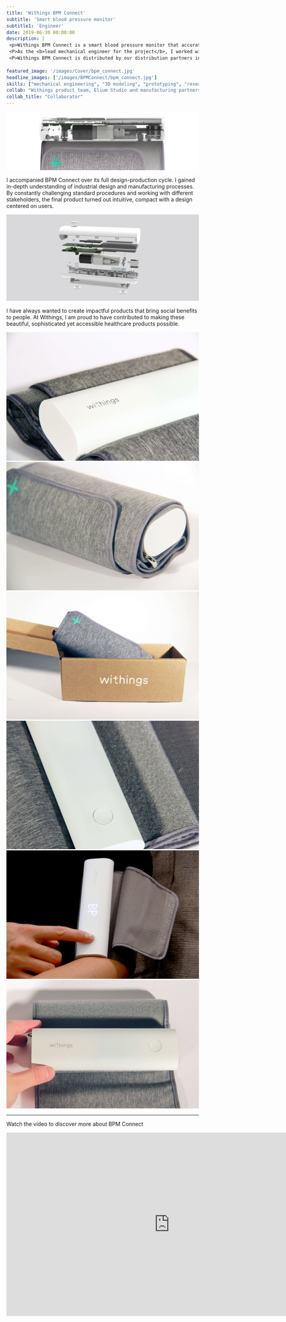 ```yaml
---
title: 'Withings BPM Connect'
subtitle: 'Smart blood pressure monitor'
subtitle1: 'Engineer'
date: 2019-06-30 00:00:00
description: |
 <p>Withings BPM Connect is a smart blood pressure monitor that accurately captures systolic and diastolic blood pressure plus heart rate. The compact and intuitive design of BPM Connect makes it easy to monitor blood pressure both at home and on the way.</p>
 <P>As the <b>lead mechanical engineer for the project</b>, I worked with a team of engineers, designers and manufacturing partners to bring BPM Connect to the market.</P>
 <P>Withings BPM Connect is distributed by our distribution partners including Apple Store and FNAC.</P>

featured_image: '/images/Cover/bpm_connect.jpg'
headline_images: ['/images/BPMConnect/bpm_connect.jpg']
skills: ["mechanical engineering", "3D modeling", "prototyping", "research", "industrialisation","sourcing", "quality control"]
collab: "Withings product team, Elium Studio and manufacturing partners"
collab_title: "Collaborator"
---
```



![](/images/BPMConnect/compact.jpg)

I accompanied BPM Connect over its full design-production cycle. I gained in-depth understanding of industrial design and manufacturing processes.
By constantly challenging standard procedures and working with different stakeholders, the final product turned out intuitive, compact with a design centered on users.

![](/images/BPMConnect/explode.jpg)

I have always wanted to create impactful products that bring social benefits to people. At Withings, I am proud to have contributed to making these beautiful, sophisticated yet accessible healthcare products possible. 

<div class="gallery" data-columns="3">
	<img src="/images/BPMConnect/1.jpg">
	<img src="/images/BPMConnect/2.jpg">
	<img src="/images/BPMConnect/3.jpg">
	<img src="/images/BPMConnect/4.jpg">
	<img src="/images/BPMConnect/7.jpg">
	<img src="/images/BPMConnect/6.jpg">
</div>

---

Watch the video to discover more about BPM Connect

<iframe width="853" height="480" src="https://www.youtube.com/embed/VNNZsrbt_GQ" frameborder="0" allow="accelerometer; autoplay; encrypted-media; gyroscope; picture-in-picture" allowfullscreen></iframe>
